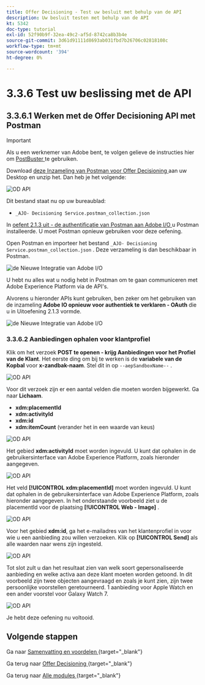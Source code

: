 ```yaml
---
title: Offer Decisioning - Test uw besluit met behulp van de API
description: Uw besluit testen met behulp van de API
kt: 5342
doc-type: tutorial
exl-id: 52f90b9f-32ea-49c2-af5d-8742ca8b3b4e
source-git-commit: 3d61d91111d8693ab031fbd7b26706c02818108c
workflow-type: tm+mt
source-wordcount: '394'
ht-degree: 0%

---
```


# 3.3.6 Test uw beslissing met de API

## 3.3.6.1 Werken met de Offer Decisioning API met Postman

>[!IMPORTANT]
>
>Als u een werknemer van Adobe bent, te volgen gelieve de instructies hier om [ PostBuster ](./../../../../modules/getting-started/gettingstarted/ex8.md) te gebruiken.

Download [ deze Inzameling van Postman voor Offer Decisioning ](./../../../../assets/postman/postman_offer-decisioning.zip) aan uw Desktop en unzip het. Dan heb je het volgende:

![ OD API ](./images/unzip.png)

Dit bestand staat nu op uw bureaublad:

- `_AJO- Decisioning Service.postman_collection.json`

In [ oefent 2.1.3 uit - de authentificatie van Postman aan Adobe I/O ](./../../../../modules/delivery-activation/rtcdp-b2c/rtcdpb2c-1/ex3.md) u Postman installeerde. U moet Postman opnieuw gebruiken voor deze oefening.

Open Postman en importeer het bestand `_AJO- Decisioning Service.postman_collection.json` . Deze verzameling is dan beschikbaar in Postman.

![ de Nieuwe Integratie van Adobe I/O ](./images/postmanui.png)

U hebt nu alles wat u nodig hebt in Postman om te gaan communiceren met Adobe Experience Platform via de API&#39;s.

Alvorens u hieronder APIs kunt gebruiken, ben zeker om het gebruiken van de inzameling **Adobe IO opnieuw voor authentiek te verklaren - OAuth** die u in Uitoefening 2.1.3 vormde.

![ de Nieuwe Integratie van Adobe I/O ](./images/postmanui1.png)


### 3.3.6.2 Aanbiedingen ophalen voor klantprofiel

Klik om het verzoek **POST te openen - krijg Aanbiedingen voor het Profiel van de Klant**. Het eerste ding om bij te werken is de **variabele van de Kopbal** voor **x-zandbak-naam**. Stel dit in op `--aepSandboxName--` .

![ OD API ](./images/api23.png)

Voor dit verzoek zijn er een aantal velden die moeten worden bijgewerkt. Ga naar **Lichaam**.

- **xdm:placementId**
- **xdm:activityId**
- **xdm:id**
- **xdm:itemCount** (verander het in een waarde van keus)

![ OD API ](./images/api24.png)

Het gebied **xdm:activityId** moet worden ingevuld. U kunt dat ophalen in de gebruikersinterface van Adobe Experience Platform, zoals hieronder aangegeven.

![ OD API ](./images/activityid.png)

Het veld **[!UICONTROL xdm:placementId]** moet worden ingevuld. U kunt dat ophalen in de gebruikersinterface van Adobe Experience Platform, zoals hieronder aangegeven. In het onderstaande voorbeeld ziet u de placementId voor de plaatsing **[!UICONTROL Web - Image]** .

![ OD API ](./images/placementid.png)

Voor het gebied **xdm:id**, ga het e-mailadres van het klantenprofiel in voor wie u een aanbieding zou willen verzoeken. Klik op **[!UICONTROL Send]** als alle waarden naar wens zijn ingesteld.

![ OD API ](./images/api24a.png)

Tot slot zult u dan het resultaat zien van welk soort gepersonaliseerde aanbieding en welke activa aan deze klant moeten worden getoond. In dit voorbeeld zijn twee objecten aangevraagd en zoals je kunt zien, zijn twee persoonlijke voorstellen geretourneerd. 1 aanbieding voor Apple Watch en een ander voorstel voor Galaxy Watch 7.

![ OD API ](./images/api25.png)

Je hebt deze oefening nu voltooid.

## Volgende stappen

Ga naar [ Samenvatting en voordelen ](./summary.md){target="_blank"}

Ga terug naar [ Offer Decisioning ](offer-decisioning.md){target="_blank"}

Ga terug naar [ Alle modules ](./../../../../overview.md){target="_blank"}
